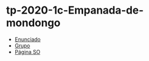 # tp-2020-1c-Empanada-de-mondongo

* [Enunciado](https://docs.google.com/document/d/1be91Gn93O2Vp8frZoV1i5CmtOG0scE1PS8dMHsCP314/edit)
* [Grupo](https://inscripciones.utnso.com.ar/vergrupo.php)
* [Página SO](https://www.utnso.com.ar/)
